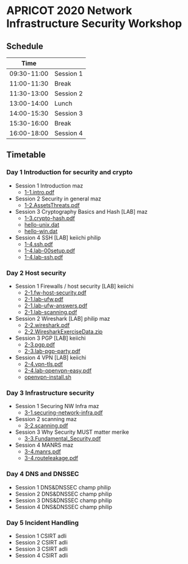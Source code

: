 # APRICOT 2020 Network Infrastructure Security Workshop

## Schedule

|Time        | 	|
|----------- | --------- |
|09:30-11:00 | Session 1 |
|11:00-11:30 | Break |
|11:30-13:00 | Session 2 |
|13:00-14:00 | Lunch |
|14:00-15:30 | Session 3 |
|15:30-16:00 | Break |
|16:00-18:00 | Session 4 |

## Timetable

### Day 1 Introduction for security and crypto
- Session 1 Introduction		maz
    - [1-1.intro.pdf](./1-1.intro.pdf)
- Session 2 Security in general	maz
    - [1-2.AssetsThreats.pdf](./1-2.AssetsThreats.pdf)
- Session 3 Cryptography Basics and Hash [LAB]	maz
    - [1-3.crypto-hash.pdf](./1-3.crypto-hash.pdf)
    - [hello-unix.dat](./hello-unix.dat)
    - [hello-win.dat](./hello-win.dat)
- Session 4 SSH [LAB]	keiichi philip
    - [1-4.ssh.pdf](./1-4.ssh.pdf)
    - [1-4.lab-00setup.pdf](./1-4.lab-00setup.pdf)
    - [1-4.lab-ssh.pdf](./1-4.lab-ssh.pdf)

### Day 2 Host security
- Session 1 Firewalls / host security [LAB]	keiichi
    - [2-1.fw-host-security.pdf](./2-1.fw-host-security.pdf)
    - [2-1.lab-ufw.pdf](./2-1.lab-ufw.pdf)
    - [2-1.lab-ufw-answers.pdf](./2-1.lab-ufw-answers.pdf)
    - [2-1.lab-scanning.pdf](./2-1.lab-scanning.pdf)
- Session 2 Wireshark [LAB]	philip maz
    - [2-2.wireshark.pdf](./2-2.wireshark.pdf)
    - [2-2.WiresharkExerciseData.zip](./2-2.WiresharkExerciseData.zip)
- Session 3 PGP [LAB]		keiichi
    - [2-3.pgp.pdf](./2-3.pgp.pdf)
    - [2-3.lab-pgp-party.pdf](./2-3.lab-pgp-party.pdf)
- Session 4 VPN [LAB]		keiichi
    - [2-4.vpn-tls.pdf](./2-4.vpn-tls.pdf)
    - [2-4.lab-openvpn-easy.pdf](./2-4.lab-openvpn-easy.pdf)
    - [openvpn-install.sh](./openvpn-install.sh)

### Day 3 Infrastructure security
- Session 1 Securing NW Infra	maz
    - [3-1.securing-network-infra.pdf](./3-1.securing-network-infra.pdf)
- Session 2 scanning maz
    - [3-2.scanning.pdf](./3-2.scanning.pdf)
- Session 3 Why Security MUST matter	merike
    - [3-3.Fundamental_Security.pdf](./3-3.Fundamental_Security.pdf)
- Session 4 MANRS 		maz
    - [3-4.manrs.pdf](./3-4.manrs.pdf)
    - [3-4.routeleakage.pdf](./3-4.routeleakage.pdf)

### Day 4 DNS and DNSSEC
- Session 1 DNS&DNSSEC	champ philip
- Session 2 DNS&DNSSEC	champ philip
- Session 3 DNS&DNSSEC	champ philip
- Session 4 DNS&DNSSEC	champ philip

### Day 5 Incident Handling
- Session 1 CSIRT		adli
- Session 2 CSIRT		adli
- Session 3 CSIRT		adli
- Session 4 CSIRT		adli
